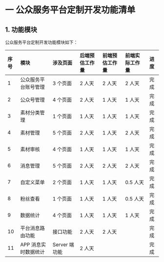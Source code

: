 # 一 公众服务平台定制开发功能清单

## 1. 功能模块

公众服务平台定制开发功能模块如下：

| 序号   | 模块         | 涉及页面  | 后端预估工作量 | 前端预估工作量  | 前端实际工作量 | 进度 |
| :--- | :----------- | :---- | :------------ | :----------- | :--------- |:--------- |
| 1    | 公众服务平台账号管理 | 3 个页面 | 2 人天  | 2 人天     |  2 人天     | 完成  |
| 2    | 公众号管理      | 4 个页面 | 2 人天  | 1 人天      |  1 人天     | 完成  |
| 3    | 素材分类管理     | 1 个页面 | 1 人天  | 1 人天     |  1 人天     | 完成  |
| 4    | 素材管理       | 5 个页面 | 2 人天  | 1 人天     | 2 人天 | 完成  |
| 5    | 素材审核       | 4 个页面 | 1 人天  | 1 人天     | 1 人天 | 完成  |
| 6    | 消息管理       | 5 个页面 | 2 人天  | 2 人天     | 2 人天 |   完成 |
| 7    | 自定义菜单      | 2 个页面 | 1 人天  | 1 人天     | 0.5 人天      | 完成  |
| 8    | 粉丝查看       | 1 个页面 | 1 人天  | 1 人天     | 0.5 人天       | 完成   |
| 9    | 数据统计       | 4 个页面 | 1 人天    | 1 人天   |  1 人天      | 完成  |
| 10   | 平台消息路由功能 | 接口功能 | 2 人天    | 2 人天   |      | 完成   |
| 11   | APP 消息实时数据统计 | Server 端功能 | 2 人天    |          |       | 完成  |
